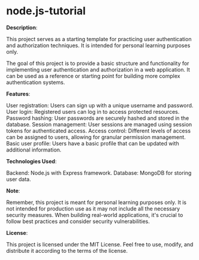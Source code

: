 # node.js-tutorial
**Description**:

This project serves as a starting template for practicing user authentication and authorization techniques. It is intended for personal learning purposes only.

The goal of this project is to provide a basic structure and functionality for implementing user authentication and authorization in a web application. It can be used as a reference or starting point for building more complex authentication systems.

**Features**:

User registration: Users can sign up with a unique username and password.
User login: Registered users can log in to access protected resources.
Password hashing: User passwords are securely hashed and stored in the database.
Session management: User sessions are managed using session tokens for authenticated access.
Access control: Different levels of access can be assigned to users, allowing for granular permission management.
Basic user profile: Users have a basic profile that can be updated with additional information.

**Technologies Used**:

Backend: Node.js with Express framework.
Database: MongoDB for storing user data.

**Note**:

Remember, this project is meant for personal learning purposes only. It is not intended for production use as it may not include all the necessary security measures. When building real-world applications, it's crucial to follow best practices and consider security vulnerabilities.

**License**:

This project is licensed under the MIT License. Feel free to use, modify, and distribute it according to the terms of the license.
